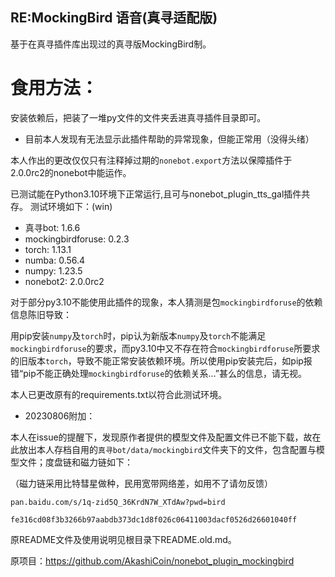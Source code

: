 ## RE:MockingBird 语音(真寻适配版)
基于在真寻插件库出现过的真寻版MockingBird制。

# 食用方法：
安装依赖后，把装了一堆py文件的文件夹丢进真寻插件目录即可。
* 目前本人发现有无法显示此插件帮助的异常现象，但能正常用（没得头绪）

本人作出的更改仅仅只有注释掉过期的`nonebot.export`方法以保障插件于2.0.0rc2的nonebot中能运作。

已测试能在Python3.10环境下正常运行,且可与nonebot_plugin_tts_gal插件共存。
测试环境如下：(win)
* 真寻bot: 1.6.6
* mockingbirdforuse: 0.2.3
* torch: 1.13.1
* numba: 0.56.4
* numpy: 1.23.5
* nonebot2: 2.0.0rc2

对于部分py3.10不能使用此插件的现象，本人猜测是包`mockingbirdforuse`的依赖信息陈旧导致：

用pip安装`numpy`及`torch`时，pip认为新版本`numpy`及`torch`不能满足`mockingbirdforuse`的要求，而py3.10中又不存在符合`mockingbirdforuse`所要求的旧版本`torch`，导致不能正常安装依赖环境。所以使用pip安装完后，如pip报错“pip不能正确处理`mockingbirdforuse`的依赖关系…”甚么的信息，请无视。

本人已更改原有的requirements.txt以符合此测试环境。

* 20230806附加：

本人在issue的提醒下，发现原作者提供的模型文件及配置文件已不能下载，故在此放出本人存档自用的`真寻bot/data/mockingbird`文件夹下的文件，包含配置与模型文件；度盘链和磁力链如下：

（磁力链采用比特彗星做种，民用宽带网络差，如用不了请勿反馈）

`pan.baidu.com/s/1q-zid5Q_36KrdN7W_XTdAw?pwd=bird `

`fe316cd08f3b3266b97aabdb373dc1d8f026c06411003dacf0526d26601040ff`

原README文件及使用说明见根目录下README.old.md。

原项目：https://github.com/AkashiCoin/nonebot_plugin_mockingbird

